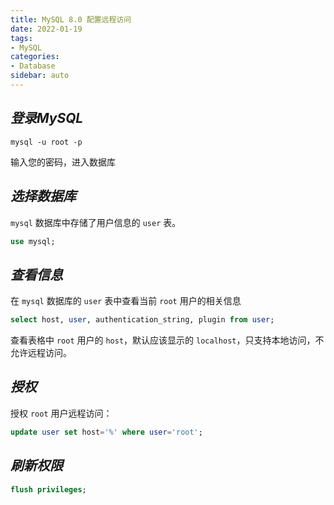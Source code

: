 ```yaml
---
title: MySQL 8.0 配置远程访问
date: 2022-01-19
tags:
- MySQL
categories:
- Database
sidebar: auto
---
```




## ***登录MySQL***

```shell
mysql -u root -p
```

输入您的密码，进入数据库

## ***选择数据库***

`mysql` 数据库中存储了用户信息的 `user` 表。

```sql
use mysql;
```

## ***查看信息***

在 `mysql` 数据库的 `user` 表中查看当前 `root` 用户的相关信息

```sql
select host, user, authentication_string, plugin from user; 
```

查看表格中 `root` 用户的 `host`，默认应该显示的 `localhost`，只支持本地访问，不允许远程访问。

## ***授权***

授权 `root` 用户远程访问：

```sql
update user set host='%' where user='root';
```

## ***刷新权限***

```sql
flush privileges;
```

